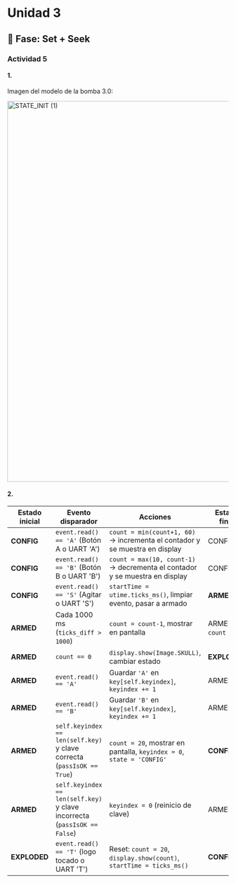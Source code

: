 # Unidad 3

## 🔎 Fase: Set + Seek

### Actividad 5  

#### 1.  

Imagen del modelo de la bomba 3.0:  

<img width="824" height="868" alt="STATE_INIT (1)" src="https://github.com/user-attachments/assets/7b05ac32-5d3a-40b4-92c8-221d2756f95e" />


#### 2.  

| Estado inicial | Evento disparador                                                         | Acciones                                                                    | Estado final           |
| -------------- | ------------------------------------------------------------------------- | --------------------------------------------------------------------------- | ---------------------- |
| **CONFIG**     | `event.read() == 'A'` (Botón A o UART 'A')                                | `count = min(count+1, 60)` → incrementa el contador y se muestra en display | CONFIG                 |
| **CONFIG**     | `event.read() == 'B'` (Botón B o UART 'B')                                | `count = max(10, count-1)` → decrementa el contador y se muestra en display | CONFIG                 |
| **CONFIG**     | `event.read() == 'S'` (Agitar o UART 'S')                                 | `startTime = utime.ticks_ms()`, limpiar evento, pasar a armado              | **ARMED**              |
| **ARMED**      | Cada 1000 ms (`ticks_diff > 1000`)                                        | `count = count-1`, mostrar en pantalla                                      | ARMED (si `count > 0`) |
| **ARMED**      | `count == 0`                                                              | `display.show(Image.SKULL)`, cambiar estado                                 | **EXPLODED**           |
| **ARMED**      | `event.read() == 'A'`                                                     | Guardar `'A'` en `key[self.keyindex]`, `keyindex += 1`                      | ARMED                  |
| **ARMED**      | `event.read() == 'B'`                                                     | Guardar `'B'` en `key[self.keyindex]`, `keyindex += 1`                      | ARMED                  |
| **ARMED**      | `self.keyindex == len(self.key)` y clave correcta (`passIsOK == True`)    | `count = 20`, mostrar en pantalla, `keyindex = 0`, `state = 'CONFIG'`       | **CONFIG**             |
| **ARMED**      | `self.keyindex == len(self.key)` y clave incorrecta (`passIsOK == False`) | `keyindex = 0` (reinicio de clave)                                          | ARMED                  |
| **EXPLODED**   | `event.read() == 'T'` (logo tocado o UART 'T')                            | Reset: `count = 20`, `display.show(count)`, `startTime = ticks_ms()`        | **CONFIG**             |

